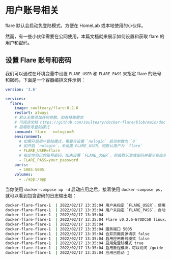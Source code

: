 # 用户账号相关

flare 默认会启动免登陆模式，方便在 HomeLab 或本地使用的小伙伴。

然而，有一些小伙伴需要在公网使用，本篇文档就来展示如何设置和获取 flare 的用户和密码。

## 设置 Flare 账号和密码

我们可以通过在环境变量中设置 `FLARE_USER` 和 `FLARE_PASS` 来指定 flare 的账号和密码，下面是一个容器编排文件示例：

```yaml
version: '3.6'

services:
  flare:
    image: soulteary/flare:0.2.6
    restart: always
    # 默认无需添加任何参数，如有特殊需求
    # 可阅读文档 https://github.com/soulteary/docker-flare/blob/main/docs/advanced-startup.md
    # 启用账号登陆模式
    command: flare --nologin=0
    environment:
      # 如需开启用户登陆模式，需要先设置 `nologin` 启动参数为 `0`
      # 如开启 `nologin`，未设置 FLARE_USER，则默认用户为 `flare`
      - FLARE_USER=flare
      # 指定你自己的账号密码，如未设置 `FLARE_USER`，则会默认生成密码并展示在应用启动日志中
      - FLARE_PASS=your_password
    ports:
      - 5005:5005
    volumes:
      - ./app:/app
```

当你使用 `docker-compose up -d` 启动应用之后，接着使用 `docker-compose ps`，就可以看到包含密码的日志输出啦：

```bash
docker-flare-flare-1  | 2022/02/17 13:35:04 用户未指定 `FLARE_USER`，使用默认用户名 flare
docker-flare-flare-1  | 2022/02/17 13:35:04 用户未指定 `FLARE_PASS`，自动生成应用密码 cd888435ec5678d6
docker-flare-flare-1  | 2022/02/17 13:35:04 
docker-flare-flare-1  | 2022/02/17 13:35:04 Flare v0.2.6-E7DDC50 linux/amd64 BuildDate=2022-02-17T13:10:50+0800
docker-flare-flare-1  | 2022/02/17 13:35:04 
docker-flare-flare-1  | 2022/02/17 13:35:04 服务端口 5005
docker-flare-flare-1  | 2022/02/17 13:35:04 合并页面资源请求 false
docker-flare-flare-1  | 2022/02/17 13:35:04 启用应用离线模式 false
docker-flare-flare-1  | 2022/02/17 13:35:04 启用免登陆模式 true
docker-flare-flare-1  | 2022/02/17 13:35:04 启用教程模块，可以访问 /guide 来获取“使用向导”。
docker-flare-flare-1  | 2022/02/17 13:35:04 应用已启动 🚀
```
